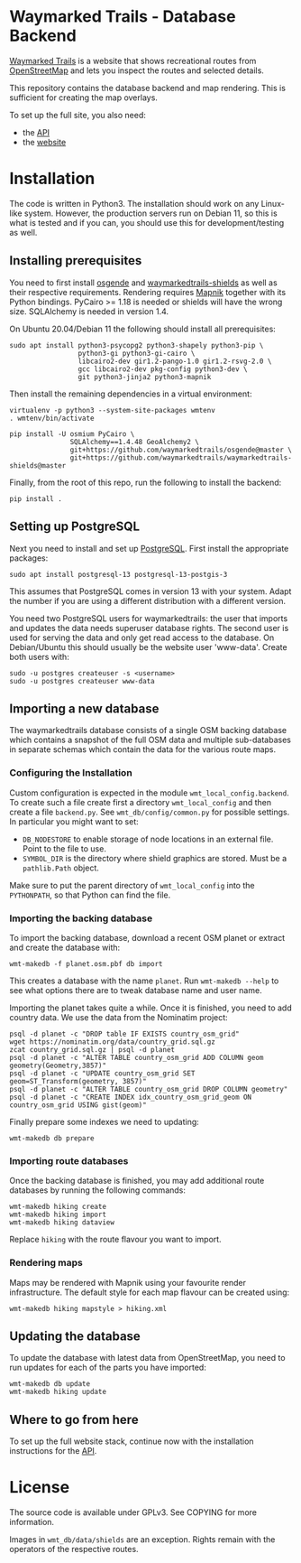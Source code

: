 Waymarked Trails - Database Backend
===================================

[Waymarked Trails](https://waymarkedtrails.org) is a website that shows
recreational routes from [OpenStreetMap](https://openstreetmap.org) and
lets you inspect the routes and selected details.

This repository contains the database backend and map rendering. This is
sufficient for creating the map overlays.

To set up the full site, you also need:
* the [API](https://github.com/waymarkedtrails/waymarkedtrails-api)
* the [website](https://github.com/waymarkedtrails/waymarkedtrails-website)


Installation
============

The code is written in Python3. The installation should work on any Linux-like
system. However, the production servers run on Debian 11, so this is what is
tested and if you can, you should use this for development/testing as well.

Installing prerequisites
------------------------

You need to first install
[osgende](https://github.com/waymarkedtrails/osgende) and
[waymarkedtrails-shields](https://github.com/waymarkedtrails/waymarkedtrails-shields)
as well as their respective requirements.
Rendering requires [Mapnik](https://mapnik.org/) together with its Python
bindings. PyCairo >= 1.18 is needed or shields will have the wrong size.
SQLAlchemy is needed in version 1.4.

On Ubuntu 20.04/Debian 11 the following should install all prerequisites:

    sudo apt install python3-psycopg2 python3-shapely python3-pip \
                     python3-gi python3-gi-cairo \
                     libcairo2-dev gir1.2-pango-1.0 gir1.2-rsvg-2.0 \
                     gcc libcairo2-dev pkg-config python3-dev \
                     git python3-jinja2 python3-mapnik

Then install the remaining dependencies in a virtual environment:

    virtualenv -p python3 --system-site-packages wmtenv
    . wmtenv/bin/activate

    pip install -U osmium PyCairo \
                   SQLAlchemy==1.4.48 GeoAlchemy2 \
                   git+https://github.com/waymarkedtrails/osgende@master \
                   git+https://github.com/waymarkedtrails/waymarkedtrails-shields@master

Finally, from the root of this repo, run the following to install the backend:

    pip install .


Setting up PostgreSQL
---------------------

Next you need to install and set up [PostgreSQL](https://postgresql.org/).
First install the appropriate packages:

    sudo apt install postgresql-13 postgresql-13-postgis-3


This assumes that PostgreSQL comes in version 13 with your system. Adapt
the number if you are using a different distribution with a different version.

You need two PostgreSQL users for waymarkedtrails: the user that imports and
updates the data needs superuser database rights. The second user is used for
serving the data and only get read access to the database. On Debian/Ubuntu
this should usually be the website user 'www-data'. Create both users
with:

    sudo -u postgres createuser -s <username>
    sudo -u postgres createuser www-data


Importing a new database
------------------------

The waymarkedtrails database consists of a single OSM backing database which
contains a snapshot of the full OSM data and multiple sub-databases in
separate schemas which contain the data for the various route maps.

### Configuring the Installation

Custom configuration is expected in the module `wmt_local_config.backend`. To
create such a file create first a directory `wmt_local_config` and then
create a file `backend.py`. See `wmt_db/config/common.py` for possible settings.
In particular you might want to set:

 * `DB_NODESTORE` to enable storage of node locations in an external file.
   Point to the file to use.
 * `SYMBOL_DIR` is the directory where shield graphics are stored. Must be
   a `pathlib.Path` object.

Make sure to put the parent directory of `wmt_local_config` into the
`PYTHONPATH`, so that Python can find the file.

### Importing the backing database

To import the backing database, download a recent OSM planet or extract and
create the database with:

    wmt-makedb -f planet.osm.pbf db import

This creates a database with the name `planet`. Run `wmt-makedb --help` to see
what options there are to tweak database name and user name.

Importing the planet takes quite a while. Once it is finished, you need to add
country data. We use the data from the Nominatim project:

```
psql -d planet -c "DROP table IF EXISTS country_osm_grid"
wget https://nominatim.org/data/country_grid.sql.gz
zcat country_grid.sql.gz | psql -d planet
psql -d planet -c "ALTER TABLE country_osm_grid ADD COLUMN geom geometry(Geometry,3857)"
psql -d planet -c "UPDATE country_osm_grid SET geom=ST_Transform(geometry, 3857)"
psql -d planet -c "ALTER TABLE country_osm_grid DROP COLUMN geometry"
psql -d planet -c "CREATE INDEX idx_country_osm_grid_geom ON country_osm_grid USING gist(geom)"
```

Finally prepare some indexes we need to updating:

    wmt-makedb db prepare


### Importing route databases

Once the backing database is finished, you may add additional route databases
by running the following commands:

```
wmt-makedb hiking create
wmt-makedb hiking import
wmt-makedb hiking dataview
```

Replace `hiking` with the route flavour you want to import.

### Rendering maps

Maps may be rendered with Mapnik using your favourite render infrastructure.
The default style for each map flavour can be created using:

```
wmt-makedb hiking mapstyle > hiking.xml
```

Updating the database
---------------------

To update the database with latest data from OpenStreetMap, you need to run
updates for each of the parts you have imported:

```
wmt-makedb db update
wmt-makedb hiking update
```


Where to go from here
---------------------

To set up the full website stack, continue now with the installation
instructions for the [API](https://github.com/waymarkedtrails/waymarkedtrails-api).

License
=======

The source code is available under GPLv3. See COPYING for more information.

Images in `wmt_db/data/shields` are an exception. Rights remain with the operators
of the respective routes.
